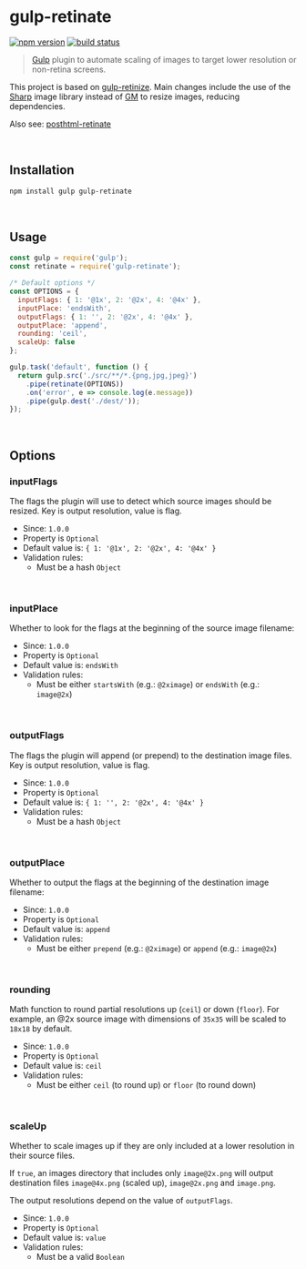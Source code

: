 # gulp-retinate

[![npm version][img:npm]][url:npm]
[![build status][img:build-status]][url:build-status]

> [Gulp][url:gulp] plugin to automate scaling of images to target lower
  resolution or non-retina screens.

This project is based on
[gulp-retinize](https://github.com/mattidupre/gulp-retinize). Main changes
include the use of the [Sharp][url:sharp] image library instead of
[GM](https://github.com/aheckmann/gm) to resize images, reducing dependencies.

Also see: [posthtml-retinate](https://github.com/bashaus/posthtml-retinate)

&nbsp;

## Installation

```bash
npm install gulp gulp-retinate
```

&nbsp;

## Usage

```javascript
const gulp = require('gulp');
const retinate = require('gulp-retinate');

/* Default options */
const OPTIONS = {
  inputFlags: { 1: '@1x', 2: '@2x', 4: '@4x' },
  inputPlace: 'endsWith',
  outputFlags: { 1: '', 2: '@2x', 4: '@4x' },
  outputPlace: 'append',
  rounding: 'ceil',
  scaleUp: false
};

gulp.task('default', function () {
  return gulp.src('./src/**/*.{png,jpg,jpeg}')
    .pipe(retinate(OPTIONS))
    .on('error', e => console.log(e.message))
    .pipe(gulp.dest('./dest/'));
});
```

&nbsp;

## Options

### inputFlags

The flags the plugin will use to detect which source images should be resized.
Key is output resolution, value is flag.

* Since: `1.0.0`
* Property is `Optional`
* Default value is: `{ 1: '@1x', 2: '@2x', 4: '@4x' }`
* Validation rules:
  * Must be a hash `Object`

&nbsp;

### inputPlace

Whether to look for the flags at the beginning of the source image filename:

* Since: `1.0.0`
* Property is `Optional`
* Default value is: ```endsWith```
* Validation rules:
  * Must be either `startsWith` (e.g.: `@2ximage`) or `endsWith` (e.g.: `image@2x`)

&nbsp;

### outputFlags

The flags the plugin will append (or prepend) to the destination image files.
Key is output resolution, value is flag.

* Since: `1.0.0`
* Property is `Optional`
* Default value is: `{ 1: '', 2: '@2x', 4: '@4x' }`
* Validation rules:
  * Must be a hash `Object`

&nbsp;

### outputPlace

Whether to output the flags at the beginning of the destination image filename:

* Since: `1.0.0`
* Property is `Optional`
* Default value is: `append`
* Validation rules:
  * Must be either `prepend` (e.g.: `@2ximage`) or `append` (e.g.: `image@2x`)

&nbsp;

### rounding

Math function to round partial resolutions up (`ceil`) or down (`floor`).
For example, an @2x source image with dimensions of `35x35` will be scaled
to `18x18` by default.

* Since: `1.0.0`
* Property is `Optional`
* Default value is: `ceil`
* Validation rules:
  * Must be either `ceil` (to round up) or `floor` (to round down)

&nbsp;

### scaleUp

Whether to scale images up if they are only included at a lower resolution in
their source files.

If `true`, an images directory that includes only `image@2x.png` will output
destination files `image@4x.png` (scaled up), `image@2x.png` and `image.png`.

The output resolutions depend on the value of `outputFlags`.

* Since: `1.0.0`
* Property is `Optional`
* Default value is: `value`
* Validation rules:
  * Must be a valid `Boolean`

&nbsp;

[url:gulp]: https://github.com/gulpjs/gulp
[url:sharp]: http://sharp.dimens.io/en/stable/

[img:build-status]: https://travis-ci.org/bashaus/gulp-retinate.svg
[url:build-status]: https://travis-ci.org/bashaus/gulp-retinate

[img:npm]: https://img.shields.io/npm/v/gulp-retinate.svg
[url:npm]: https://www.npmjs.com/package/gulp-retinate
